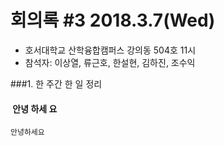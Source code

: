# 회의록 #3 2018.3.7(Wed)

* 호서대학교 산학융합캠퍼스 강의동 504호 11시
* 참석자: 이상열, 류근호, 한설현, 김하진, 조수익

###1. 한 주간 한 일 정리
####  안녕 하세 요

```
안녕하세요
```
